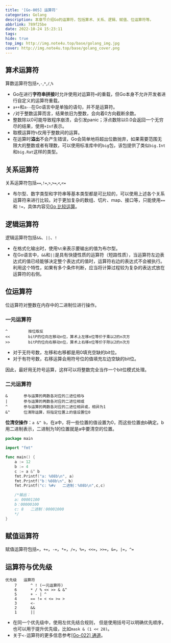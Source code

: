 ```yaml
---
title: '[Go-005] 运算符'
categories: Golang
description: 本章节介绍Go的运算符，包括算术、关系、逻辑、赋值、位运算符等。
abbrlink: 789f25be
date: 2022-10-24 15:23:11
tags:
hide: true
top_img: http://img.note4u.top/base/golang_img.jpg
cover: http://img.note4u.top/base/golang_cover.png
---
```


## 算术运算符

算数运算符包括`+`,`-`,`*`,`/`,`%`

- Go在进行**字符串拼接**时允许使用对运算符`+`的重载，但Go本身不允许开发者进行自定义的运算符重载。
- `a++`和`a--`在Go语言中是单独的语句，并不是运算符。
- `/`对于整数运算而言，结果依旧为整数，会向着0方向截断余数。
- 整数除以0可能导致程序崩溃，会引发panic；浮点数除以0.0会返回一个无穷尽的结果，使用`+Inf`表示。
- 取模运算符`%`仅用于整数间的运算。
- 在运算时**溢出**不会产生错误，Go会简单地将超出位数抛弃，如果需要范围无限大的整数或者有理数，可以使用标准库中的`big`包，该包提供了类似`big.Int`和`big.Rat`这样的类型。

## 关系运算符

关系运算符包括`==`,`!=`,`>`,`>=`,`<`,`<=`

- 布尔型、数字类型和字符串等基本类型都是可比较的，可以使用上述各个关系运算符来进行比较。对于更加复杂的数组、切片、map、接口等，只能使用`==` 和 `!=`，具体内容见[Go 比较运算]()。



## 逻辑运算符

逻辑运算符包括`&&`、`||`、`!`

- 在格式化输出时，使用`%t`来表示要输出的值为布尔型。
- 在Go语言中，`&&`和`||`是具有快捷性质的运算符（短路性质），当运算符左边表达式的值已经能够决定整个表达式的值时，运算符右边的表达式不会被执行。利用这个特性，如果有多个条件判断，应当将计算过程较为复杂的表达式放在运算符的右侧。


## 位运算符

位运算符对整数在内存中的二进制位进行操作。

### 一元运算符

```
^         按位取反
<<        bitP的位向左移动n位，算术上左移n位等价于乘以2的n次方
>>        bitP的位向右移动n位，算术上右移n位等价于除以2的n次方
```

- 对于无符号数，左移和右移都是用0填充空缺的bit位。
- 对于有符号数，右移运算会用符号位的值填充左边空缺的bit位。

因此，最好用无符号运算，这样可以将整数完全当作一个bit位模式处理。

### 二元运算符

```
&       参与运算的两数各对应的二进位相与
|       参与运算的两数各对应的二进位相或
^       参与运算的两数各对应的二进位相异或，相异为1
&^      位清除运算，将指定位置上的值设置位0
```

**位清空操作**：`a &^ b`，在a中，将一些位置的值设置为0，而这些位置由b确定。b用二进制表示，二进制为1的位置就是a中要清空的位置。

```go
package main

import "fmt"

func main() {
    a := 12
    b := 4
    c := a &^ b
    fmt.Printf("a: %08b\n", a)
    fmt.Printf("b：%08b\n", b)
    fmt.Printf("c: %#v   二进制：%08b\n",c,c)

    /*输出：
    a: 00001100
    b：00000100
    c: 8   二进制：00001000
    */
}
```

## 赋值运算符

赋值运算符包括`=`，`+=`，`-=`，`*=`，`/=`，`%=`，`<<=`，`>>=`，`&=`，`|=`，`^=`

## 运算符与优先级

```
优先级   运算符
    7      ^ ! (一元运算符)
    6      * / % << >> & &^
    5      + - | ^
    4      == != < <= >= >
    3      <-
    2      &&
    1      ||
```

- 在同一个优先级中，使用左优先结合规则， 但是使用括号可以明确优先顺序，也可以用于提升优先级，比如`mask & (1 << 28)`。
- 关于`<-`运算符的更多信息参考[[Go-022] 通道]()。
